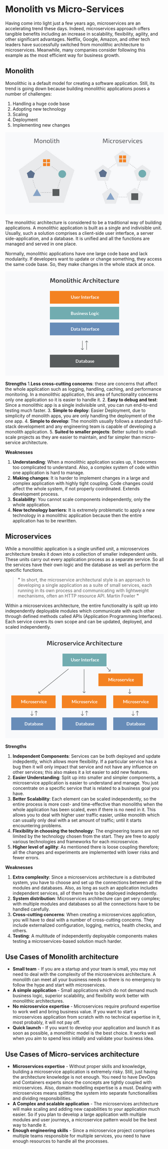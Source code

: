 # Monolith vs Micro-Services

Having come into light just a few years ago, microservices are an accelerating trend these days. Indeed, microservices approach offers tangible benefits including an increase in scalability, flexibility, agility, and other significant advantages. Netflix, Google, Amazon, and other tech leaders have successfully switched from monolithic architecture to microservices. Meanwhile, many companies consider following this example as the most efficient way for business growth.

## Monolith

Monolithic is a default model for creating a software application. Still, its trend is going down because building monolithic applications poses a number of challenges:

1. Handling a huge code base
2. Adopting new technology
3. Scaling
4. Deployment
5. Implementing new changes

![Image](Images/Microservices-vs-Monolith.jpg)

The monolithic architecture is considered to be a traditional way of building applications. A monolithic application is built as a single and indivisible unit. Usually, such a solution comprises a client-side user interface, a server side-application, and a database. It is unified and all the functions are managed and served in one place.

Normally, monolithic applications have one large code base and lack modularity. If developers want to update or change something, they access the same code base. So, they make changes in the whole stack at once.

![Image](Images/monolith.jpg)

**Strengths**
1.**Less cross-cutting concerns**: these are concerns that affect the whole application such as logging, handling, caching, and performance monitoring. In a monolithic application, this area of functionality concerns only one application so it is easier to handle it.
2. **Easy to debug and test**: Since a monolithic app is a single indivisible unit, you can run end-to-end testing much faster.
3. **Simple to deploy**: Easier Deployment, due to simplicity of monolith apps, you are only handling the deployment of the one app.
4. **Simple to develop**: The monolith usually follows a standard full-stack development and any engineering team is capable of developing a monolith application.
5. **Suited to smaller projects**: Better suited to small-scale projects as they are easier to maintain, and far simpler than micro-service architecture.

**Weaknesses**
1. **Understanding**: When a monolithic application scales up, it becomes too complicated to understand. Also, a complex system of code within one application is hard to manage.
2. **Making changes**: It is harder to implement changes in a large and complex application with highly tight coupling. Code changes could affect the whole system, if not properly coordinated. Extends development process.
3. **Scalability**: You cannot scale components independently, only the whole application.
4. **New technology barriers**: It is extremely problematic to apply a new technology in a monolithic application because then the entire application has to be rewritten.

## Microservices

While a monolithic application is a single unified unit, a microservices architecture breaks it down into a collection of smaller independent units. These units carry out every application process as a separate service. So all the services have their own logic and the database as well as perform the specific functions.

>**"** In short, the microservice architectural style is an approach to developing a single application as a suite of small services, each running in its own process and communicating with lightweight mechanisms, often an HTTP resource API.
Martin Fowler 
**"**

Within a microservices architecture, the entire functionality is split up into independently deployable modules which communicate with each other through defined methods called APIs (Application Programming Interfaces). Each service covers its own scope and can be updated, deployed, and scaled independently.

![Image](Images/microservices.jpg)

**Strengths**
1. **Independent Components**: Services can be both deployed and update indepdently, which allows more flexibility. If a particular service has a bug then it will only impact that service and not have any influence on other services; this also makes it a lot easier to add new features. 
2. **Easier Understanding**: Split up into smaller and simpler components, a microservice application is easier to understand and manage. You just concentrate on a specific service that is related to a business goal you have.
3. **Better Scalability**: Each element can be scaled independently, so the entire process is more cost- and time-effective than monoliths when the whole application has been scaled, even if there is no need in it. This allows you to deal with higher user traffic easier, unlike monolith which can usually only deal with a set amount of traffic; until it starts encountering problems.
4. **Flexibility in choosing the technology**: The engineering teams are not limited by the technology chosen from the start. They are free to apply various technologies and frameworks for each microservice.
5. **Higher level of agility**: As mentioned there is loose coupling therefore; all the changes and experiments are implemented with lower risks and fewer errors.

**Weaknesses**
1. **Extra complexity**: Since a microservices architecture is a distributed system, you have to choose and set up the connections between all the modules and databases. Also, as long as such an application includes independent services, all of them have to be deployed independently.
2. **System distribution**: Microservices architecture can get very complex; with multiple modules and databases so all the connections have to be handled carefully.
3. **Cross-cutting concerns**: When creating a microservices application, you will have to deal with a number of cross-cutting concerns. They include externalized configuration, logging, metrics, health checks, and others.
4. **Testing**: A multitude of independently deployable components makes testing a microservices-based solution much harder.

## Use Cases of Monolith architecture
* **Small team** - If you are a startup and your team is small, you may not need to deal with the complexity of the microservices architecture. A monolith can meet all your business needs so there is no emergency to follow the hype and start with microservices.
* **A simple application** - Small applications which do not demand much business logic, superior scalability, and flexibility work better with monolithic architectures.
* **No microservice expertise** - Microservices require profound expertise to work well and bring business value. If you want to start a microservices application from scratch with no technical expertise in it, most probably, it will not pay off.
* **Quick launch** - If you want to develop your application and launch it as soon as possible, a monolithic model is the best choice. It works well when you aim to spend less initially and validate your business idea.


## Use Cases of Micro-services architecture
* **Microservices expertise** -  Without proper skills and knowledge, building a microservice application is extremely risky. Still, just having the architecture knowledge is not enough. You need to have DevOps and Containers experts since the concepts are tightly coupled with microservices. Also, domain modelling expertise is a must. Dealing with microservices means splitting the system into separate functionalities and dividing responsibilities.
* **A Complex and scalable application** - The microservices architecture will make scaling and adding new capabilities to your application much easier. So if you plan to develop a large application with multiple modules and user journeys, a microservice pattern would be the best way to handle it.
* **Enough engineering skills** - Since a microservice project comprises multiple teams responsible for multiple services, you need to have enough resources to handle all the processes.
